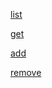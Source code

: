 [list](https://ibb.co/Bz9CGM6)

[get](https://ibb.co/6PNhj47)

[add](https://ibb.co/9wz6Lrn)

[remove](https://ibb.co/tBLpz1F)
